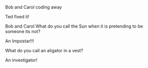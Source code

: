 Bob and Carol coding away 

Ted fixed it!

Bob and Carol
What do you call the Sun when it is pretending to be someone its not?

An Impostar!!!

What do you call an aligator in a vest?

An investigator!
